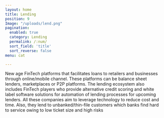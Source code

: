 ```yaml
---
layout: home
title: Lending
position: 9
Image: "/uploads/lend.png"
pagination: 
  enabled: true
  category: Lending
  permalink: /:num/
  sort_field: 'title'
  sort_reverse: false
menu: cat

---
```


New age FinTech platforms that facilitates loans to retailers and businesses through online/mobile channel. These platforms can be balance sheet lenders, marketplaces or P2P platforms. The lending ecosystem also includes FinTech players who provide alternative credit scoring and white label software solutions for automation of lending processes for upcoming lenders. All these companies aim to leverage technology to reduce cost and time. Also, they lend to unbanked/thin-file customers which banks find hard to service owing to low ticket size and high risks